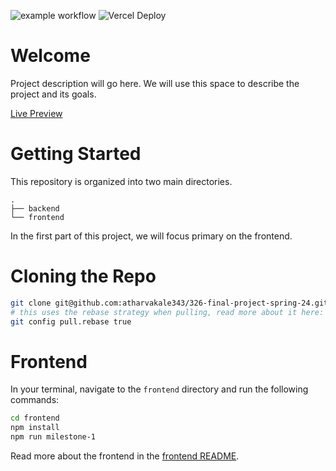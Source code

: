 ![example workflow](https://github.com/atharvakale343/326-final-project-spring-24/actions/workflows/node.js.yml/badge.svg)
![Vercel Deploy](https://therealsujitk-vercel-badge.vercel.app/?app=team-4-326-final-project-spring-24)
# Welcome

Project description will go here. We will use this space to describe the project and its goals.

[Live Preview](https://team-4-326-final-project-spring-24.vercel.app/)

# Getting Started

This repository is organized into two main directories.

```
.
├── backend
└── frontend
```

In the first part of this project, we will focus primary on the frontend.

# Cloning the Repo

```bash
git clone git@github.com:atharvakale343/326-final-project-spring-24.git
# this uses the rebase strategy when pulling, read more about it here: https://git-scm.com/docs/git-config#Documentation/git-config.txt-pullrebase
git config pull.rebase true
```

# Frontend

In your terminal, navigate to the `frontend` directory and run the following commands:

```bash
cd frontend
npm install
npm run milestone-1
```

Read more about the frontend in the [frontend README](frontend/README.md).
